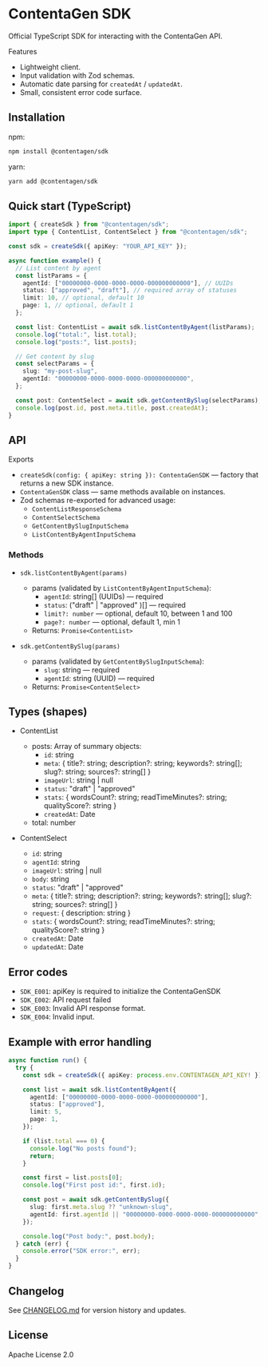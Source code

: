 # ContentaGen SDK

Official TypeScript SDK for interacting with the ContentaGen API.

Features
- Lightweight client.
- Input validation with Zod schemas.
- Automatic date parsing for `createdAt` / `updatedAt`.
- Small, consistent error code surface.

## Installation

npm:
```bash
npm install @contentagen/sdk
```

yarn:
```bash
yarn add @contentagen/sdk
```

## Quick start (TypeScript)

```ts
import { createSdk } from "@contentagen/sdk";
import type { ContentList, ContentSelect } from "@contentagen/sdk";

const sdk = createSdk({ apiKey: "YOUR_API_KEY" });

async function example() {
  // List content by agent
  const listParams = {
    agentId: ["00000000-0000-0000-0000-000000000000"], // UUIDs
    status: ["approved", "draft"], // required array of statuses
    limit: 10, // optional, default 10
    page: 1, // optional, default 1
  };

  const list: ContentList = await sdk.listContentByAgent(listParams);
  console.log("total:", list.total);
  console.log("posts:", list.posts);

  // Get content by slug
  const selectParams = {
    slug: "my-post-slug",
    agentId: "00000000-0000-0000-0000-000000000000",
  };

  const post: ContentSelect = await sdk.getContentBySlug(selectParams);
  console.log(post.id, post.meta.title, post.createdAt);
}
```

## API

Exports
- `createSdk(config: { apiKey: string }): ContentaGenSDK` — factory that returns a new SDK instance.
- `ContentaGenSDK` class — same methods available on instances.
- Zod schemas re-exported for advanced usage:
  - `ContentListResponseSchema`
  - `ContentSelectSchema`
  - `GetContentBySlugInputSchema`
  - `ListContentByAgentInputSchema`

### Methods

- `sdk.listContentByAgent(params)`
  - params (validated by `ListContentByAgentInputSchema`):
    - `agentId`: string[] (UUIDs) — required
    - `status`: ("draft" | "approved" )[] — required
    - `limit?: number` — optional, default 10, between 1 and 100
    - `page?: number` — optional, default 1, min 1
  - Returns: `Promise<ContentList>`

- `sdk.getContentBySlug(params)`
  - params (validated by `GetContentBySlugInputSchema`):
    - `slug`: string — required
    - `agentId`: string (UUID) — required
  - Returns: `Promise<ContentSelect>`

## Types (shapes)

- ContentList
  - posts: Array of summary objects:
    - `id`: string
    - `meta`: { title?: string; description?: string; keywords?: string[]; slug?: string; sources?: string[] }
    - `imageUrl`: string | null
    - `status`: "draft" | "approved"  
    - `stats`: { wordsCount?: string; readTimeMinutes?: string; qualityScore?: string }
    - `createdAt`: Date
  - total: number

- ContentSelect
  - `id`: string
  - `agentId`: string
  - `imageUrl`: string | null
  - `body`: string
  - `status`: "draft" | "approved"  
  - `meta`: { title?: string; description?: string; keywords?: string[]; slug?: string; sources?: string[] }
  - `request`: { description: string }
  - `stats`: { wordsCount?: string; readTimeMinutes?: string; qualityScore?: string }
  - `createdAt`: Date
  - `updatedAt`: Date

## Error codes
- `SDK_E001`: apiKey is required to initialize the ContentaGenSDK
- `SDK_E002`: API request failed
- `SDK_E003`: Invalid API response format.
- `SDK_E004`: Invalid input.

## Example with error handling

```ts
async function run() {
  try {
    const sdk = createSdk({ apiKey: process.env.CONTENTAGEN_API_KEY! });

    const list = await sdk.listContentByAgent({
      agentId: ["00000000-0000-0000-0000-000000000000"],
      status: ["approved"],
      limit: 5,
      page: 1,
    });

    if (list.total === 0) {
      console.log("No posts found");
      return;
    }

    const first = list.posts[0];
    console.log("First post id:", first.id);

    const post = await sdk.getContentBySlug({
      slug: first.meta.slug ?? "unknown-slug",
      agentId: first.agentId || "00000000-0000-0000-0000-000000000000",
    });

    console.log("Post body:", post.body);
  } catch (err) {
    console.error("SDK error:", err);
  }
}
```

## Changelog

See [CHANGELOG.md](./CHANGELOG.md) for version history and updates.

## License

Apache License 2.0
